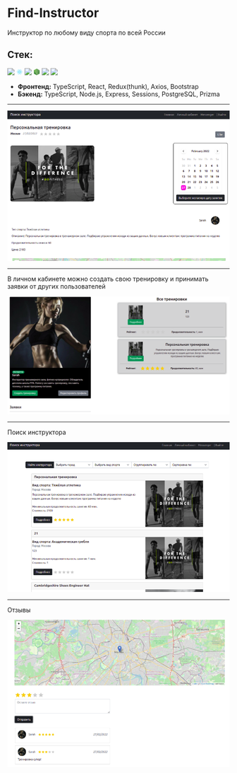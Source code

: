 # Find-Instructor
Инструктор по любому виду спорта по всей России

## Cтек:

[<img src="https://upload.wikimedia.org/wikipedia/commons/thumb/9/99/Unofficial_JavaScript_logo_2.svg/1200px-Unofficial_JavaScript_logo_2.svg.png" width=3%>]('')
[<img src="https://raw.githubusercontent.com/github/explore/80688e429a7d4ef2fca1e82350fe8e3517d3494d/topics/react/react.png" width=3%>]('')
[<img src="https://camo.githubusercontent.com/d3d1874579d4c426185cc3f0b5819d05cad0e3cb0d62ce2b182daea2abab84b3/68747470733a2f2f696d672e69636f6e73382e636f6d2f636f6c6f722f34382f3030303030302f72656475782e706e67" width=3%>]('')
[<img src="https://raw.githubusercontent.com/github/explore/80688e429a7d4ef2fca1e82350fe8e3517d3494d/topics/nodejs/nodejs.png" width=3%>]('')
[<img src="https://upload.wikimedia.org/wikipedia/commons/2/29/Postgresql_elephant.svg" width=3%>]('')
[<img src="https://cdn.worldvectorlogo.com/logos/prisma-3.svg" width=3%>]('')

+ **Фронтенд:** TypeScript, React, Redux(thunk), Axios, Bootstrap
+ **Бэкенд:** TypeScript, Node.js, Express, Sessions, PostgreSQL, Prizma

***
<img src="./img/1.png">

***
В личном кабинете можно создать свою тренировку и принимать заявки от других пользователей

<img src="./img/2.png">

***
Поиск инструктора 

<img src="./img/3.png">

***
Отзывы

<img src="./img/4.png">

